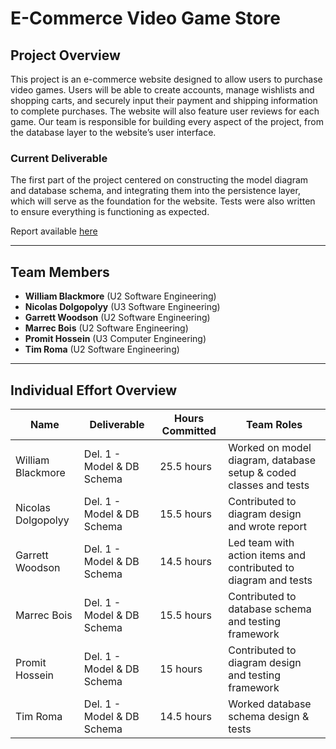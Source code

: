 # E-Commerce Video Game Store

## Project Overview

This project is an e-commerce website designed to allow users to purchase video games. Users will be able to create accounts, manage wishlists and shopping carts, and securely input their payment and shipping information to complete purchases. The website will also feature user reviews for each game. Our team is responsible for building every aspect of the project, from the database layer to the website’s user interface.

### Current Deliverable

The first part of the project centered on constructing the model diagram and database schema, and integrating them into the persistence layer, which will serve as the foundation for the website. Tests were also written to ensure everything is functioning as expected.

Report available [here](https://github.com/McGill-ECSE321-Fall2024/project-group-13/wiki/Game-Store-App-Wiki)

---

## Team Members

- **William Blackmore** (U2 Software Engineering)
- **Nicolas Dolgopolyy** (U3 Software Engineering)
- **Garrett Woodson** (U2 Software Engineering)
- **Marrec Bois** (U2 Software Engineering)
- **Promit Hossein** (U3 Computer Engineering)
- **Tim Roma** (U2 Software Engineering)

---

## Individual Effort Overview

| Name                |  Deliverable           | Hours Committed | Team Roles                                        |
|---------------------|-----------------------|-----------------|-----------------------------------------------------|
| William Blackmore   | Del. 1 - Model & DB Schema     | 25.5 hours         | Worked on model diagram, database setup & coded classes and tests  |
| Nicolas Dolgopolyy  | Del. 1 - Model & DB Schema     | 15.5 hours         | Contributed to diagram design and wrote report |
| Garrett Woodson     | Del. 1 - Model & DB Schema     | 14.5 hours         | Led team with action items and contributed to diagram and tests |
| Marrec Bois         | Del. 1 - Model & DB Schema     | 15.5 hours         | Contributed to database schema and testing framework  |
| Promit Hossein      | Del. 1 - Model & DB Schema     | 15 hours         | Contributed to diagram design and testing framework |
| Tim Roma            | Del. 1 - Model & DB Schema     | 14.5 hours         | Worked database schema design & tests  |

